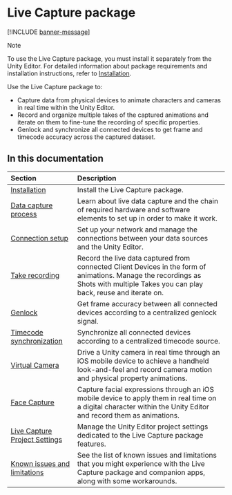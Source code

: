 # Live Capture package

[!INCLUDE [banner-message](banner-message.md)]

>[!NOTE]
>To use the Live Capture package, you must install it separately from the Unity Editor. For detailed information about package requirements and installation instructions, refer to [Installation](installation.md).

Use the Live Capture package to:
* Capture data from physical devices to animate characters and cameras in real time within the Unity Editor.
* Record and organize multiple takes of the captured animations and iterate on them to fine-tune the recording of specific properties.
* Genlock and synchronize all connected devices to get frame and timecode accuracy across the captured dataset.

## In this documentation

| Section | Description |
| :--- | :--- |
| [Installation](installation.md) | Install the Live Capture package. |
| [Data capture process](data-capture-process.md) | Learn about live data capture and the chain of required hardware and software elements to set up in order to make it work. |
| [Connection setup](connection.md) | Set up your network and manage the connections between your data sources and the Unity Editor. |
| [Take recording](take-system.md) | Record the live data captured from connected Client Devices in the form of animations. Manage the recordings as Shots with multiple Takes you can play back, reuse and iterate on. |
| [Genlock](genlock.md) | Get frame accuracy between all connected devices according to a centralized genlock signal. |
| [Timecode synchronization](timecode-synchronization.md) | Synchronize all connected devices according to a centralized timecode source. |
| [Virtual Camera](virtual-camera.md) | Drive a Unity camera in real time through an iOS mobile device to achieve a handheld look-and-feel and record camera motion and physical property animations. |
| [Face Capture](face-capture.md) | Capture facial expressions through an iOS mobile device to apply them in real time on a digital character within the Unity Editor and record them as animations.  |
| [Live Capture Project Settings](ref-project-settings-main.md) | Manage the Unity Editor project settings dedicated to the Live Capture package features. |
| [Known issues and limitations](known-issues-limitations.md) | See the list of known issues and limitations that you might experience with the Live Capture package and companion apps, along with some workarounds. |
